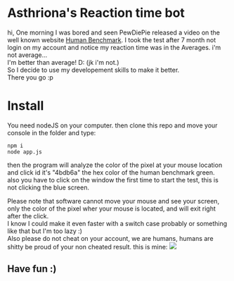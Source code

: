 # Asthriona's Reaction time bot
hi, One morning I was bored and seen PewDiePie released a video on the well known website [Human Benchmark](https://humanbenchmark.com/). I took the test after 7 month not login on my account and notice my reaction time was in the Averages.  i'm not average...   
I'm better than average! D: (jk i'm not.)  
So I decide to use my developement skills to make it better.   
There you go :p  
# Install
You need nodeJS on your computer. 
then clone this repo and move your console in the folder and type:
```
npm i
node app.js
```
then the program will analyze the color of the pixel at your mouse location and click id it's "4bdb6a" the hex color of the human benchmark green.  
also you have to click on the window the first time to start the test, this is not clicking the blue screen.
  
Please note that software cannot move your mouse and see your screen, only the color of the pixel wher your mouse is located, and will exit right after the click.  
I know I could make it even faster with a switch case probably or something like that but I'm too lazy :)  
Also please do not cheat on your account, we are humans, humans are shitty be proud of your non cheated result. this is mine: 
![](https://cdn.asthriona.com/chrome_160720070246.png)  
## Have fun :)